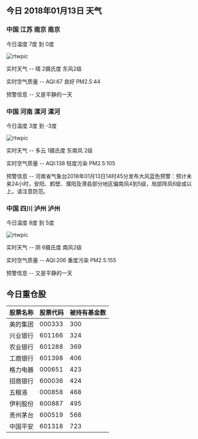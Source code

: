 ## 今日 2018年01月13日 天气
### 中国 江苏 南京 南京

今日温度 7度 到 0度

![rtwpic](http://app1.showapi.com/weather/icon/night/00.png)

实时天气 -- 晴 2摄氏度 东风2级

实时空气质量 -- AQI:67 良好 PM2.5:44

预警信息 -- 又是平静的一天
    
### 中国 河南 漯河 漯河

今日温度 3度 到 -3度

![rtwpic](http://app1.showapi.com/weather/icon/night/01.png)

实时天气 -- 多云 1摄氏度 东南风 2级

实时空气质量 -- AQI:138 轻度污染 PM2.5:105

预警信息 -- 河南省气象台2018年01月13日14时45分发布大风蓝色预警：预计未来24小时，安阳、鹤壁、濮阳及滑县部分地区偏南风4到5级，局部阵风6级或以上。请注意防范。
    
### 中国 四川 泸州 泸州

今日温度 8度 到 5度

![rtwpic](http://app1.showapi.com/weather/icon/night/02.png)

实时天气 -- 阴 6摄氏度 南风2级

实时空气质量 -- AQI:206 重度污染 PM2.5:155

预警信息 -- 又是平静的一天
    
## 今日重仓股 

|股票名称|股票代码|被持有基金数|
|---|---|---|
|美的集团|000333|300|
|兴业银行|601166|324|
|农业银行|601288|369|
|工商银行|601398|406|
|格力电器|000651|423|
|招商银行|600036|424|
|五粮液|000858|468|
|伊利股份|600887|495|
|贵州茅台|600519|568|
|中国平安|601318|723|
